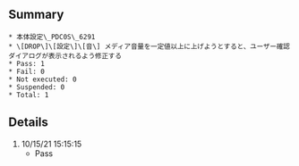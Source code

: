 ## Summary
	* 本体設定\_PDC0S\_6291
	* \[DROP\]\[設定\]\[音\] メディア音量を一定値以上に上げようとすると、ユーザー確認ダイアログが表示されるよう修正する
	* Pass: 1
	* Fail: 0
	* Not executed: 0
	* Suspended: 0
	* Total: 1
## Details
1. 10/15/21 15:15:15
	* Pass
